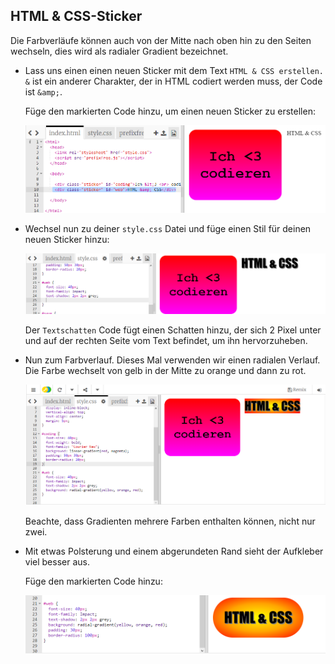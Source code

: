 ## HTML & CSS-Sticker

Die Farbverläufe können auch von der Mitte nach oben hin zu den Seiten wechseln, dies wird als radialer Gradient bezeichnet.

+ Lass uns einen einen neuen Sticker mit dem Text `HTML & CSS erstellen.` `&` ist ein anderer Charakter, der in HTML codiert werden muss, der Code ist `&amp;`.
    
    Füge den markierten Code hinzu, um einen neuen Sticker zu erstellen:
    
    ![Screenshot](images/stickers-web-html.png)

+ Wechsel nun zu deiner `style.css` Datei und füge einen Stil für deinen neuen Sticker hinzu:
    
    ![screenshot](images/stickers-web-font.png)
    
    Der `Textschatten` Code fügt einen Schatten hinzu, der sich 2 Pixel unter und auf der rechten Seite vom Text befindet, um ihn hervorzuheben.

+ Nun zum Farbverlauf. Dieses Mal verwenden wir einen radialen Verlauf. Die Farbe wechselt von gelb in der Mitte zu orange und dann zu rot.
    
    ![Screenshot](images/stickers-web-gradient.png)
    
    Beachte, dass Gradienten mehrere Farben enthalten können, nicht nur zwei.

+ Mit etwas Polsterung und einem abgerundeten Rand sieht der Aufkleber viel besser aus.
    
    Füge den markierten Code hinzu:
    
    ![Screenshot](images/stickers-web-padding.png)